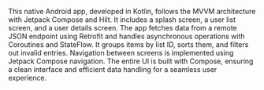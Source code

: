 This native Android app, developed in Kotlin, follows the MVVM architecture with Jetpack Compose and Hilt. It includes a splash screen, a user list screen, and a user details screen. The app fetches data from a remote JSON endpoint using Retrofit and handles asynchronous operations with Coroutines and StateFlow. It groups items by list ID, sorts them, and filters out invalid entries. Navigation between screens is implemented using Jetpack Compose navigation. The entire UI is built with Compose, ensuring a clean interface and efficient data handling for a seamless user experience.
